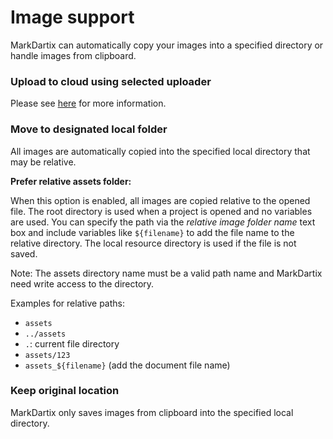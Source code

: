 # Image support

MarkDartix can automatically copy your images into a specified directory or handle images from clipboard.

### Upload to cloud using selected uploader

Please see [here](IMAGE_UPLOADER_CONFIGRATION.md) for more information.

### Move to designated local folder

All images are automatically copied into the specified local directory that may be relative.

**Prefer relative assets folder:**

When this option is enabled, all images are copied relative to the opened file. The root directory is used when a project is opened and no variables are used. You can specify the path via the *relative image folder name* text box and include variables like `${filename}` to add the file name to the relative directory. The local resource directory is used if the file is not saved.

Note: The assets directory name must be a valid path name and MarkDartix need write access to the directory.

Examples for relative paths:

- `assets`
- `../assets`
- `.`: current file directory
- `assets/123`
- `assets_${filename}` (add the document file name)

### Keep original location

MarkDartix only saves images from clipboard into the specified local directory.
